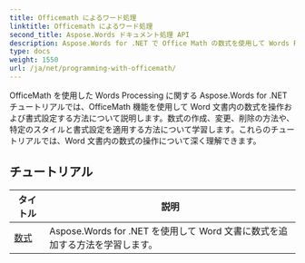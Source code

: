 ```yaml
---
title: Officemath によるワード処理
linktitle: Officemath によるワード処理
second_title: Aspose.Words ドキュメント処理 API
description: Aspose.Words for .NET で Office Math の数式を使用して Words Processing を探索します。Word 文書で数式を作成、編集、および書式設定するためのステップバイステップのチュートリアルとサンプル コードです。
type: docs
weight: 1550
url: /ja/net/programming-with-officemath/
---
```

OfficeMath を使用した Words Processing に関する Aspose.Words for .NET チュートリアルでは、OfficeMath 機能を使用して Word 文書内の数式を操作および書式設定する方法について説明します。数式の作成、変更、削除の方法や、特定のスタイルと書式設定を適用する方法について学習します。これらのチュートリアルでは、Word 文書内の数式の操作について深く理解できます。

 ## チュートリアル
| タイトル | 説明 |
| --- | --- |
| [数式](./math-equations/) | Aspose.Words for .NET を使用して Word 文書に数式を追加する方法を学習します。 |